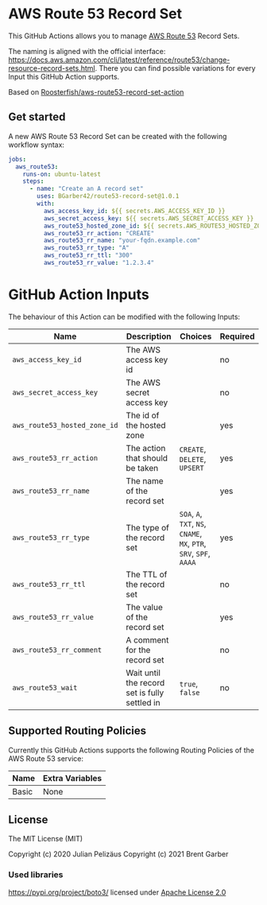 # AWS Route 53 Record Set

This GitHub Actions allows you to manage [AWS Route 53](https://aws.amazon.com/route53/) Record Sets. 

The naming is aligned with the official interface: https://docs.aws.amazon.com/cli/latest/reference/route53/change-resource-record-sets.html. There you can find possible variations for every Input this GitHub Action supports.

Based on [Roosterfish/aws-route53-record-set-action](https://github.com/Roosterfish/aws-route53-record-set-action)
## Get started

A new AWS Route 53 Record Set can be created with the following workflow syntax:

```yaml
jobs:
  aws_route53:
    runs-on: ubuntu-latest
    steps:
      - name: "Create an A record set"
        uses: BGarber42/route53-record-set@1.0.1
        with: 
          aws_access_key_id: ${{ secrets.AWS_ACCESS_KEY_ID }}
          aws_secret_access_key: ${{ secrets.AWS_SECRET_ACCESS_KEY }}
          aws_route53_hosted_zone_id: ${{ secrets.AWS_ROUTE53_HOSTED_ZONE_ID }}
          aws_route53_rr_action: "CREATE"
          aws_route53_rr_name: "your-fqdn.example.com"
          aws_route53_rr_type: "A"
          aws_route53_rr_ttl: "300"
          aws_route53_rr_value: "1.2.3.4"
```

# GitHub Action Inputs

The behaviour of this Action can be modified with the following Inputs:

Name | Description | Choices | Required
--- | --- | --- | ---
`aws_access_key_id` | The AWS access key id | | no
`aws_secret_access_key` | The AWS secret access key | | no
`aws_route53_hosted_zone_id` | The id of the hosted zone | | yes
`aws_route53_rr_action` | The action that should be taken | `CREATE`, `DELETE`, `UPSERT` | yes
`aws_route53_rr_name` | The name of the record set | | yes
`aws_route53_rr_type` | The type of the record set | `SOA`, `A`, `TXT`, `NS`, `CNAME`, `MX`, `PTR`, `SRV`, `SPF`, `AAAA` | yes
`aws_route53_rr_ttl` | The TTL of the record set | | no
`aws_route53_rr_value` | The value of the record set | | yes
`aws_route53_rr_comment` | A comment for the record set | | no
`aws_route53_wait` | Wait until the record set is fully settled in | `true`, `false` | no

## Supported Routing Policies

Currently this GitHub Actions supports the following Routing Policies of the AWS Route 53 service:

Name | Extra Variables
--- | ---
Basic | None

## License

The MIT License (MIT)

Copyright (c) 2020 Julian Pelizäus
Copyright (c) 2021 Brent Garber

### Used libraries

https://pypi.org/project/boto3/ licensed under [Apache License 2.0](https://github.com/boto/boto3/blob/develop/LICENSE)
